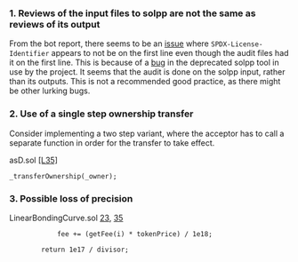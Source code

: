 ### 1. Reviews of the input files to solpp are not the same as reviews of its output
From the bot report, there seems to be an [issue](https://github.com/code-423n4/2023-11-canto/blob/main/bot-report.md#D-12) where `SPDX-License-Identifier` appears to not be on the first line even though the audit files had it on the first line. This is because of a [bug](https://github.com/merklejerk/solpp/issues/21) in the deprecated solpp tool in use by the project. It seems that the audit is done on the solpp input, rather than its outputs. This is not a recommended good practice, as there might be  other lurking bugs.

### 2. Use of a single step ownership transfer
Consider implementing a two step variant, where the acceptor has to call a separate function in order for the transfer to take effect.

asD.sol [[L35]](https://github.com/code-423n4/2023-11-canto/blob/335930cd53cf9a137504a57f1215be52c6d67cb3/asD/src/asD.sol#L35)
```
_transferOwnership(_owner);
```

### 3. Possible loss of precision 
LinearBondingCurve.sol [23](https://github.com/code-423n4/2023-11-canto/blob/516099801101950ac9e1117a70e095b06f9bf6a1/1155tech-contracts/src/bonding_curve/LinearBondingCurve.sol#L23), [35](https://github.com/code-423n4/2023-11-canto/blob/516099801101950ac9e1117a70e095b06f9bf6a1/1155tech-contracts/src/bonding_curve/LinearBondingCurve.sol#L35)

```
            fee += (getFee(i) * tokenPrice) / 1e18;
```
```
        return 1e17 / divisor;
```